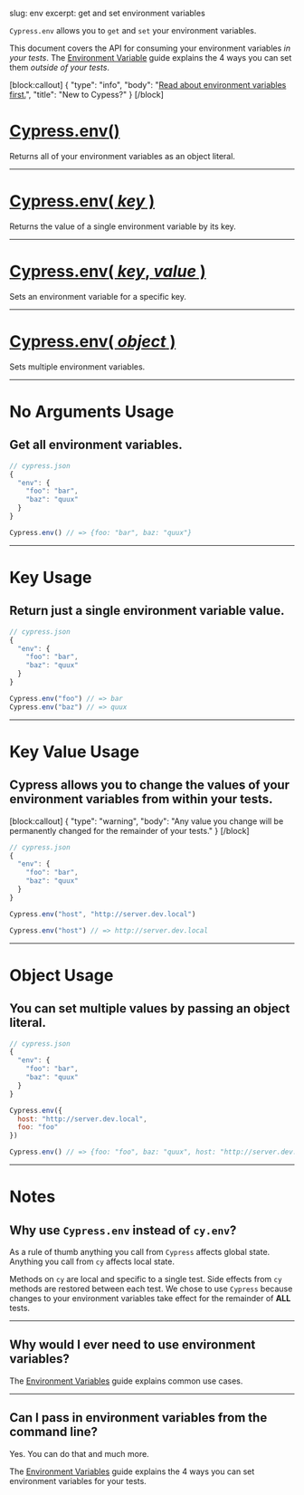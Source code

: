 slug: env
excerpt: get and set environment variables

`Cypress.env` allows you to `get` and `set` your environment variables.

This document covers the API for consuming your environment variables *in your tests*. The [Environment Variable](https://on.cypress.io/guides/environment-variables) guide explains the 4 ways you can set them *outside of your tests*.

[block:callout]
{
  "type": "info",
  "body": "[Read about environment variables first.](https://on.cypress.io/guides/environment-variables)",
  "title": "New to Cypess?"
}
[/block]

# [Cypress.env()](#section-no-arguments-usage)

Returns all of your environment variables as an object literal.

***

# [Cypress.env( *key* )](#section-key-usage)

Returns the value of a single environment variable by its key.

***

# [Cypress.env( *key*, *value* )](#section-key-value-usage)

Sets an environment variable for a specific key.

***

# [Cypress.env( *object* )](#section-object-usage)

Sets multiple environment variables.

***

# No Arguments Usage

## Get all environment variables.

```javascript
// cypress.json
{
  "env": {
    "foo": "bar",
    "baz": "quux"
  }
}
```

```javascript
Cypress.env() // => {foo: "bar", baz: "quux"}
```

***

# Key Usage

## Return just a single environment variable value.

```javascript
// cypress.json
{
  "env": {
    "foo": "bar",
    "baz": "quux"
  }
}
```

```javascript
Cypress.env("foo") // => bar
Cypress.env("baz") // => quux
```

***

# Key Value Usage

## Cypress allows you to change the values of your environment variables from within your tests.

[block:callout]
{
  "type": "warning",
  "body": "Any value you change will be permanently changed for the remainder of your tests."
}
[/block]

```javascript
// cypress.json
{
  "env": {
    "foo": "bar",
    "baz": "quux"
  }
}
```

```javascript
Cypress.env("host", "http://server.dev.local")

Cypress.env("host") // => http://server.dev.local
```

***

# Object Usage

## You can set multiple values by passing an object literal.

```javascript
// cypress.json
{
  "env": {
    "foo": "bar",
    "baz": "quux"
  }
}
```

```javascript
Cypress.env({
  host: "http://server.dev.local",
  foo: "foo"
})

Cypress.env() // => {foo: "foo", baz: "quux", host: "http://server.dev.local"}
```

***

# Notes

## Why use `Cypress.env` instead of `cy.env`?

As a rule of thumb anything you call from `Cypress` affects global state. Anything you call from `cy` affects local state.

Methods on `cy` are local and specific to a single test. Side effects from `cy` methods are restored between each test. We chose to use `Cypress` because changes to your environment variables take effect for the remainder of **ALL** tests.

***

## Why would I ever need to use environment variables?

The [Environment Variables](https://on.cypress.io/guides/environment-variables) guide explains common use cases.

***

## Can I pass in environment variables from the command line?

Yes. You can do that and much more.

The [Environment Variables](https://on.cypress.io/guides/environment-variables) guide explains the 4 ways you can set environment variables for your tests.
